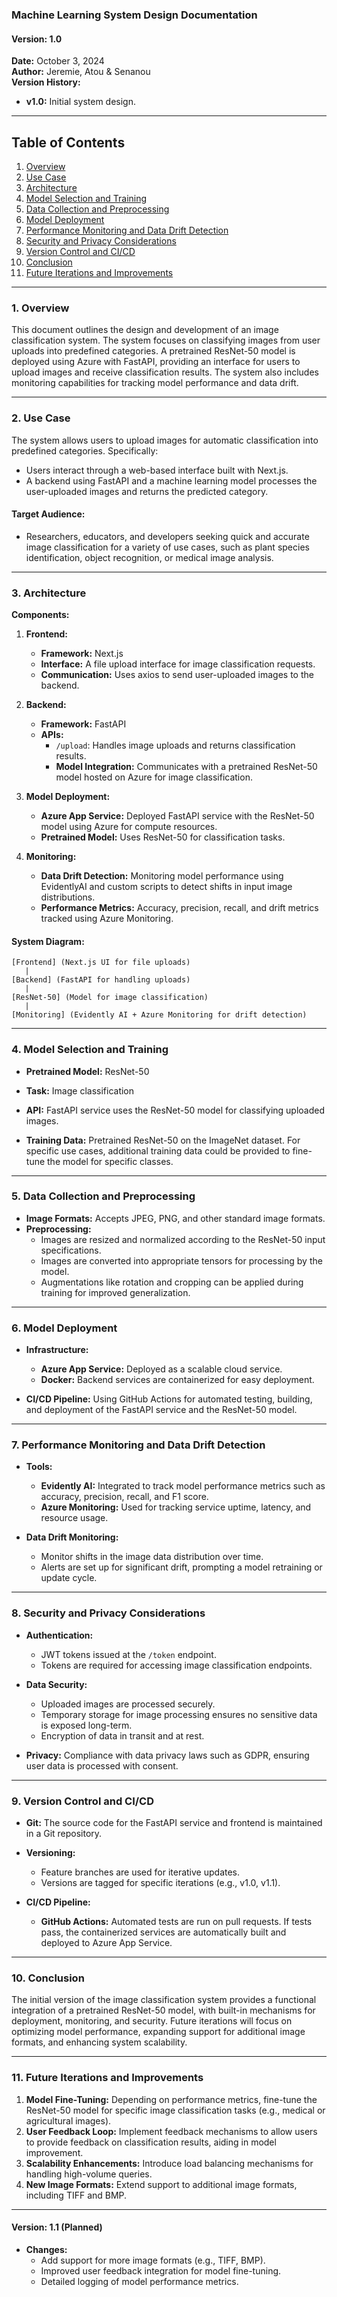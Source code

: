 ### Machine Learning System Design Documentation

#### Version: 1.0
**Date:** October 3, 2024  
**Author:** Jeremie, Atou & Senanou  
**Version History:**  
- **v1.0:** Initial system design.

---

## Table of Contents

1. [Overview](#overview)
2. [Use Case](#use-case)
3. [Architecture](#architecture)
4. [Model Selection and Training](#model-selection-and-training)
5. [Data Collection and Preprocessing](#data-collection-and-preprocessing)
6. [Model Deployment](#model-deployment)
7. [Performance Monitoring and Data Drift Detection](#performance-monitoring-and-data-drift-detection)
8. [Security and Privacy Considerations](#security-and-privacy-considerations)
9. [Version Control and CI/CD](#version-control-and-cicd)
10. [Conclusion](#conclusion)
11. [Future Iterations and Improvements](#future-iterations-and-improvements)

---

### 1. Overview <a name="overview"></a>

This document outlines the design and development of an image classification system. The system focuses on classifying images from user uploads into predefined categories. A pretrained ResNet-50 model is deployed using Azure with FastAPI, providing an interface for users to upload images and receive classification results. The system also includes monitoring capabilities for tracking model performance and data drift.

---

### 2. Use Case <a name="use-case"></a>

The system allows users to upload images for automatic classification into predefined categories. Specifically:
- Users interact through a web-based interface built with Next.js.
- A backend using FastAPI and a machine learning model processes the user-uploaded images and returns the predicted category.

#### Target Audience:
- Researchers, educators, and developers seeking quick and accurate image classification for a variety of use cases, such as plant species identification, object recognition, or medical image analysis.

---

### 3. Architecture <a name="architecture"></a>

**Components:**
1. **Frontend:**
   - **Framework:** Next.js
   - **Interface:** A file upload interface for image classification requests.
   - **Communication:** Uses axios to send user-uploaded images to the backend.

2. **Backend:**
   - **Framework:** FastAPI
   - **APIs:**
     - `/upload`: Handles image uploads and returns classification results.
     - **Model Integration:** Communicates with a pretrained ResNet-50 model hosted on Azure for image classification.

3. **Model Deployment:**
   - **Azure App Service:** Deployed FastAPI service with the ResNet-50 model using Azure for compute resources.
   - **Pretrained Model:** Uses ResNet-50 for classification tasks.

4. **Monitoring:**
   - **Data Drift Detection:** Monitoring model performance using EvidentlyAI and custom scripts to detect shifts in input image distributions.
   - **Performance Metrics:** Accuracy, precision, recall, and drift metrics tracked using Azure Monitoring.

#### System Diagram:

```plaintext
[Frontend] (Next.js UI for file uploads) 
   |
[Backend] (FastAPI for handling uploads)
   |
[ResNet-50] (Model for image classification) 
   |
[Monitoring] (Evidently AI + Azure Monitoring for drift detection)
```

---

### 4. Model Selection and Training <a name="model-selection-and-training"></a>

- **Pretrained Model:** ResNet-50
- **Task:** Image classification
- **API:** FastAPI service uses the ResNet-50 model for classifying uploaded images.
  
- **Training Data:** Pretrained ResNet-50 on the ImageNet dataset. For specific use cases, additional training data could be provided to fine-tune the model for specific classes.

---

### 5. Data Collection and Preprocessing <a name="data-collection-and-preprocessing"></a>

- **Image Formats:** Accepts JPEG, PNG, and other standard image formats.
- **Preprocessing:**
  - Images are resized and normalized according to the ResNet-50 input specifications.
  - Images are converted into appropriate tensors for processing by the model.
  - Augmentations like rotation and cropping can be applied during training for improved generalization.

---

### 6. Model Deployment <a name="model-deployment"></a>

- **Infrastructure:**
  - **Azure App Service:** Deployed as a scalable cloud service.
  - **Docker:** Backend services are containerized for easy deployment.
  
- **CI/CD Pipeline:** Using GitHub Actions for automated testing, building, and deployment of the FastAPI service and the ResNet-50 model.

---

### 7. Performance Monitoring and Data Drift Detection <a name="performance-monitoring-and-data-drift-detection"></a>

- **Tools:** 
  - **Evidently AI:** Integrated to track model performance metrics such as accuracy, precision, recall, and F1 score.
  - **Azure Monitoring:** Used for tracking service uptime, latency, and resource usage.

- **Data Drift Monitoring:** 
  - Monitor shifts in the image data distribution over time.
  - Alerts are set up for significant drift, prompting a model retraining or update cycle.

---

### 8. Security and Privacy Considerations <a name="security-and-privacy-considerations"></a>

- **Authentication:**
  - JWT tokens issued at the `/token` endpoint.
  - Tokens are required for accessing image classification endpoints.
  
- **Data Security:**
  - Uploaded images are processed securely.
  - Temporary storage for image processing ensures no sensitive data is exposed long-term.
  - Encryption of data in transit and at rest.

- **Privacy:** Compliance with data privacy laws such as GDPR, ensuring user data is processed with consent.

---

### 9. Version Control and CI/CD <a name="version-control-and-cicd"></a>

- **Git:** The source code for the FastAPI service and frontend is maintained in a Git repository.
- **Versioning:** 
  - Feature branches are used for iterative updates.
  - Versions are tagged for specific iterations (e.g., v1.0, v1.1).
  
- **CI/CD Pipeline:**  
  - **GitHub Actions:** Automated tests are run on pull requests. If tests pass, the containerized services are automatically built and deployed to Azure App Service.

---

### 10. Conclusion <a name="conclusion"></a>

The initial version of the image classification system provides a functional integration of a pretrained ResNet-50 model, with built-in mechanisms for deployment, monitoring, and security. Future iterations will focus on optimizing model performance, expanding support for additional image formats, and enhancing system scalability.

---

### 11. Future Iterations and Improvements <a name="future-iterations-and-improvements"></a>

1. **Model Fine-Tuning:** Depending on performance metrics, fine-tune the ResNet-50 model for specific image classification tasks (e.g., medical or agricultural images).
2. **User Feedback Loop:** Implement feedback mechanisms to allow users to provide feedback on classification results, aiding in model improvement.
3. **Scalability Enhancements:** Introduce load balancing mechanisms for handling high-volume queries.
4. **New Image Formats:** Extend support to additional image formats, including TIFF and BMP.

---

#### Version: 1.1 (Planned)
- **Changes:**
  - Add support for more image formats (e.g., TIFF, BMP).
  - Improved user feedback integration for model fine-tuning.
  - Detailed logging of model performance metrics.